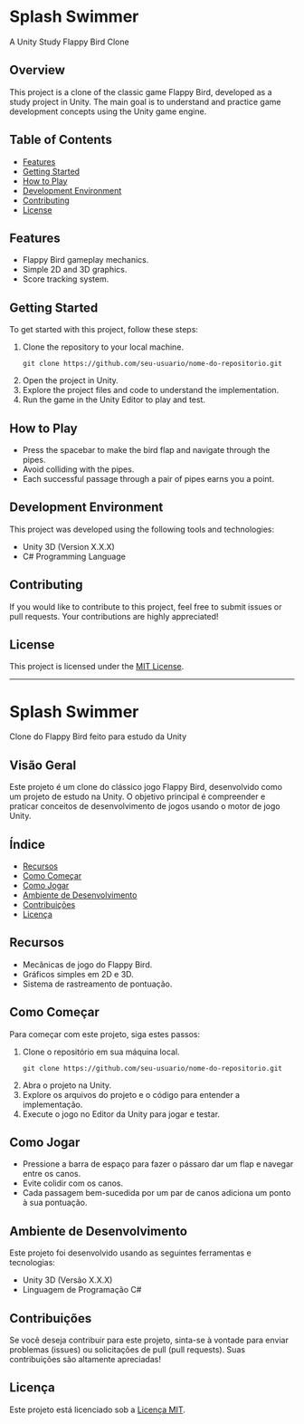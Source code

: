# Splash Swimmer
A Unity Study Flappy Bird Clone

## Overview

This project is a clone of the classic game Flappy Bird, developed as a study project in Unity. The main goal is to understand and practice game development concepts using the Unity game engine.

## Table of Contents

- [Features](#features)
- [Getting Started](#getting-started)
- [How to Play](#how-to-play)
- [Development Environment](#development-environment)
- [Contributing](#contributing)
- [License](#license)

## Features

- Flappy Bird gameplay mechanics.
- Simple 2D and 3D graphics.
- Score tracking system.

## Getting Started

To get started with this project, follow these steps:

1. Clone the repository to your local machine.
   ```
   git clone https://github.com/seu-usuario/nome-do-repositorio.git
   ```
2. Open the project in Unity.
3. Explore the project files and code to understand the implementation.
4. Run the game in the Unity Editor to play and test.

## How to Play

- Press the spacebar to make the bird flap and navigate through the pipes.
- Avoid colliding with the pipes.
- Each successful passage through a pair of pipes earns you a point.

## Development Environment

This project was developed using the following tools and technologies:

- Unity 3D (Version X.X.X)
- C# Programming Language

## Contributing

If you would like to contribute to this project, feel free to submit issues or pull requests. Your contributions are highly appreciated!

## License

This project is licensed under the [MIT License](LICENSE).

---

# Splash Swimmer
Clone do Flappy Bird feito para estudo da Unity

## Visão Geral

Este projeto é um clone do clássico jogo Flappy Bird, desenvolvido como um projeto de estudo na Unity. O objetivo principal é compreender e praticar conceitos de desenvolvimento de jogos usando o motor de jogo Unity.

## Índice

- [Recursos](#recursos)
- [Como Começar](#como-começar)
- [Como Jogar](#como-jogar)
- [Ambiente de Desenvolvimento](#ambiente-de-desenvolvimento)
- [Contribuições](#contribuições)
- [Licença](#licença)

## Recursos

- Mecânicas de jogo do Flappy Bird.
- Gráficos simples em 2D e 3D.
- Sistema de rastreamento de pontuação.

## Como Começar

Para começar com este projeto, siga estes passos:

1. Clone o repositório em sua máquina local.
   ```
   git clone https://github.com/seu-usuario/nome-do-repositorio.git
   ```
2. Abra o projeto na Unity.
3. Explore os arquivos do projeto e o código para entender a implementação.
4. Execute o jogo no Editor da Unity para jogar e testar.

## Como Jogar

- Pressione a barra de espaço para fazer o pássaro dar um flap e navegar entre os canos.
- Evite colidir com os canos.
- Cada passagem bem-sucedida por um par de canos adiciona um ponto à sua pontuação.

## Ambiente de Desenvolvimento

Este projeto foi desenvolvido usando as seguintes ferramentas e tecnologias:

- Unity 3D (Versão X.X.X)
- Linguagem de Programação C#

## Contribuições

Se você deseja contribuir para este projeto, sinta-se à vontade para enviar problemas (issues) ou solicitações de pull (pull requests). Suas contribuições são altamente apreciadas!

## Licença

Este projeto está licenciado sob a [Licença MIT](LICENSE).

